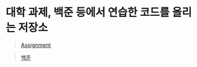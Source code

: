 # 대학 과제, 백준 등에서 연습한 코드를 올리는 저장소
>
> [Assignment](https://github.com/kjptts2241/practice-code/tree/main/Assignment)

> [백준](https://github.com/kjptts2241/practice-code/tree/main/%EB%B0%B1%EC%A4%80)

